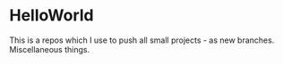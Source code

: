 # HelloWorld
This is a repos which I use to push all small  projects - as new branches. Miscellaneous things.
